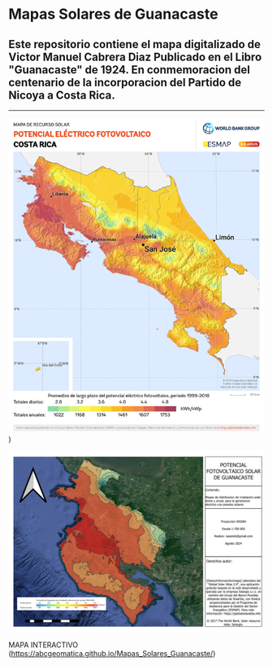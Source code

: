 # Mapas Solares de Guanacaste
Este repositorio contiene el mapa digitalizado de Victor Manuel Cabrera Diaz
Publicado en el Libro "Guanacaste" de 1924.
En conmemoracion del centenario de la incorporacion del Partido de Nicoya a Costa Rica.
---

---



![MAPA ORIGINAL](https://github.com/abcgeomatica/Mapas_Solares_Guanacaste/blob/master/Costa-Rica_PVOUT_mid-size-map_lang-ES_156x191mm-300dpi_v20200519.png))

![Mapa Guanacaste](https://github.com/abcgeomatica/Mapas_Solares_Guanacaste/blob/master/Mapa%20Solar%20Guanacaste.jpg)

MAPA INTERACTIVO
(https://abcgeomatica.github.io/Mapas_Solares_Guanacaste/)

